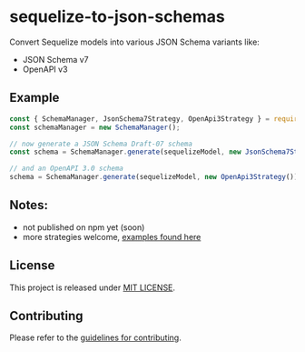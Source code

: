 # sequelize-to-json-schemas

Convert Sequelize models into various JSON Schema variants like:

- JSON Schema v7
- OpenAPI v3

## Example

```javascript
const { SchemaManager, JsonSchema7Strategy, OpenApi3Strategy } = require('./lib');
const schemaManager = new SchemaManager();

// now generate a JSON Schema Draft-07 schema
const schema = SchemaManager.generate(sequelizeModel, new JsonSchema7Strategy());

// and an OpenAPI 3.0 schema
schema = SchemaManager.generate(sequelizeModel, new OpenApi3Strategy());
```

## Notes:

- not published on npm yet (soon)
- more strategies welcome, [examples found here](https://github.com/alt3/sequelize-to-json-schemas/tree/master/lib/strategies)

## License

This project is released under [MIT LICENSE](LICENSE.txt).

## Contributing

Please refer to the [guidelines for contributing](./CONTRIBUTING.md).
